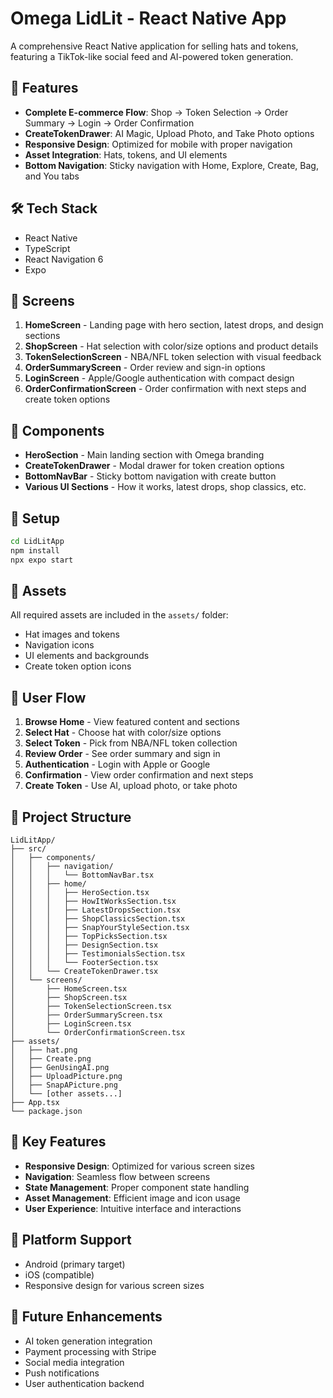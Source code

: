 # Omega LidLit - React Native App

A comprehensive React Native application for selling hats and tokens, featuring a TikTok-like social feed and AI-powered token generation.

## 🚀 Features

- **Complete E-commerce Flow**: Shop → Token Selection → Order Summary → Login → Order Confirmation
- **CreateTokenDrawer**: AI Magic, Upload Photo, and Take Photo options
- **Responsive Design**: Optimized for mobile with proper navigation
- **Asset Integration**: Hats, tokens, and UI elements
- **Bottom Navigation**: Sticky navigation with Home, Explore, Create, Bag, and You tabs

## 🛠 Tech Stack

- React Native
- TypeScript
- React Navigation 6
- Expo

## 📱 Screens

1. **HomeScreen** - Landing page with hero section, latest drops, and design sections
2. **ShopScreen** - Hat selection with color/size options and product details
3. **TokenSelectionScreen** - NBA/NFL token selection with visual feedback
4. **OrderSummaryScreen** - Order review and sign-in options
5. **LoginScreen** - Apple/Google authentication with compact design
6. **OrderConfirmationScreen** - Order confirmation with next steps and create token options

## 🎨 Components

- **HeroSection** - Main landing section with Omega branding
- **CreateTokenDrawer** - Modal drawer for token creation options
- **BottomNavBar** - Sticky bottom navigation with create button
- **Various UI Sections** - How it works, latest drops, shop classics, etc.

## 🔧 Setup

```bash
cd LidLitApp
npm install
npx expo start
```

## 📸 Assets

All required assets are included in the `assets/` folder:
- Hat images and tokens
- Navigation icons
- UI elements and backgrounds
- Create token option icons

## 🚀 User Flow

1. **Browse Home** - View featured content and sections
2. **Select Hat** - Choose hat with color/size options
3. **Select Token** - Pick from NBA/NFL token collection
4. **Review Order** - See order summary and sign in
5. **Authentication** - Login with Apple or Google
6. **Confirmation** - View order confirmation and next steps
7. **Create Token** - Use AI, upload photo, or take photo

## 📁 Project Structure

```
LidLitApp/
├── src/
│   ├── components/
│   │   ├── navigation/
│   │   │   └── BottomNavBar.tsx
│   │   ├── home/
│   │   │   ├── HeroSection.tsx
│   │   │   ├── HowItWorksSection.tsx
│   │   │   ├── LatestDropsSection.tsx
│   │   │   ├── ShopClassicsSection.tsx
│   │   │   ├── SnapYourStyleSection.tsx
│   │   │   ├── TopPicksSection.tsx
│   │   │   ├── DesignSection.tsx
│   │   │   ├── TestimonialsSection.tsx
│   │   │   └── FooterSection.tsx
│   │   └── CreateTokenDrawer.tsx
│   └── screens/
│       ├── HomeScreen.tsx
│       ├── ShopScreen.tsx
│       ├── TokenSelectionScreen.tsx
│       ├── OrderSummaryScreen.tsx
│       ├── LoginScreen.tsx
│       └── OrderConfirmationScreen.tsx
├── assets/
│   ├── hat.png
│   ├── Create.png
│   ├── GenUsingAI.png
│   ├── UploadPicture.png
│   ├── SnapAPicture.png
│   └── [other assets...]
├── App.tsx
└── package.json
```

## 🎯 Key Features

- **Responsive Design**: Optimized for various screen sizes
- **Navigation**: Seamless flow between screens
- **State Management**: Proper component state handling
- **Asset Management**: Efficient image and icon usage
- **User Experience**: Intuitive interface and interactions

## 📱 Platform Support

- Android (primary target)
- iOS (compatible)
- Responsive design for various screen sizes

## 🔮 Future Enhancements

- AI token generation integration
- Payment processing with Stripe
- Social media integration
- Push notifications
- User authentication backend

